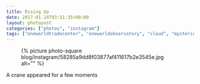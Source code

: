 ```yaml
---
title: Rising Up
date: 2017-01-24T03:51:35+00:00
layout: photopost
categories: ["photos", "instagram"]
tags: ["oneworldtradecenter", "oneworldobservatory", "cloud", "mysterious", "newyork", "nyc"]
---
```


<figure class="photo photo--square">
  {% picture photo-square blog/instagram/58285a9dd8f03877af411617b2e3545e.jpg alt="" %}
</figure>

A crane appeared for a few moments
